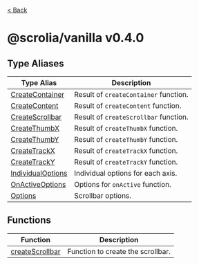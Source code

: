 [< Back](./../../README.md)

# @scrolia/vanilla v0.4.0

## Type Aliases

| Type Alias | Description |
| ------ | ------ |
| [CreateContainer](type-aliases/CreateContainer.md) | Result of `createContainer` function. |
| [CreateContent](type-aliases/CreateContent.md) | Result of `createContent` function. |
| [CreateScrollbar](type-aliases/CreateScrollbar.md) | Result of `createScrollbar` function. |
| [CreateThumbX](type-aliases/CreateThumbX.md) | Result of `createThumbX` function. |
| [CreateThumbY](type-aliases/CreateThumbY.md) | Result of `createThumbY` function. |
| [CreateTrackX](type-aliases/CreateTrackX.md) | Result of `createTrackX` function. |
| [CreateTrackY](type-aliases/CreateTrackY.md) | Result of `createTrackY` function. |
| [IndividualOptions](type-aliases/IndividualOptions.md) | Individual options for each axis. |
| [OnActiveOptions](type-aliases/OnActiveOptions.md) | Options for `onActive` function. |
| [Options](type-aliases/Options.md) | Scrollbar options. |

## Functions

| Function | Description |
| ------ | ------ |
| [createScrollbar](functions/createScrollbar.md) | Function to create the scrollbar. |

